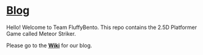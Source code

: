 # [Blog](https://github.com/kukkimonstua/FluffyBento/wiki)
Hello! Welcome to Team FluffyBento. This repo contains the 2.5D Platformer Game called Meteor Striker.

Please go to the [**Wiki**](https://github.com/kukkimonstua/FluffyBento/wiki) for our blog.
